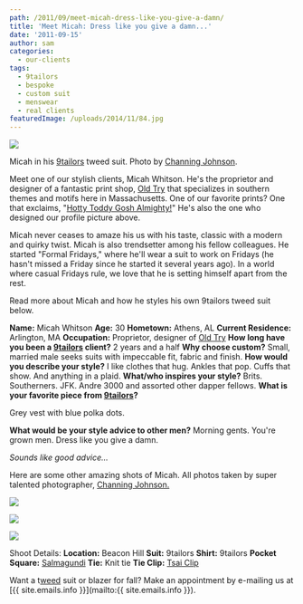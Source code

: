 ```yaml
---
path: /2011/09/meet-micah-dress-like-you-give-a-damn/
title: 'Meet Micah: Dress like you give a damn...'
date: '2011-09-15'
author: sam
categories:
  - our-clients
tags:
  - 9tailors
  - bespoke
  - custom suit
  - menswear
  - real clients
featuredImage: /uploads/2014/11/84.jpg
---
```

[![](http://1.bp.blogspot.com/-Rd1HDLOrAsM/TnJIjWsnsWI/AAAAAAAAKQ4/hdQfnkPmLPE/s1600/mwhitson_profilepic_1.jpg)](http://1.bp.blogspot.com/-Rd1HDLOrAsM/TnJIjWsnsWI/AAAAAAAAKQ4/hdQfnkPmLPE/s1600/mwhitson_profilepic_1.jpg)

Micah in his [9tailors](http://9tailors.com/) tweed suit. Photo by [Channing Johnson](http://www.channingjohnsonphoto.com/).

Meet one of our stylish clients, Micah Whitson. He's the proprietor and designer of a fantastic print shop, [Old Try](http://theoldtry.com/) that specializes in southern themes and motifs here in Massachusetts. One of our favorite prints? One that exclaims, "[Hotty Toddy Gosh Almighty!](http://theoldtry.com/product/oxford-cheer)" He's also the one who designed our profile picture above.

Micah never ceases to amaze his us with his taste, classic with a modern and quirky twist. Micah is also trendsetter among his fellow colleagues. He started "Formal Fridays," where he'll wear a suit to work on Fridays (he hasn't missed a Friday since he started it several years ago). In a world where casual Fridays rule, we love that he is setting himself apart from the rest.

Read more about Micah and how he styles his own 9tailors tweed suit below.

**Name:** Micah Whitson
**Age:** 30 
**Hometown:** Athens, AL 
**Current Residence:** Arlington, MA
**Occupation:** Proprietor, designer of [Old Try](http://theoldtry.com/)
**How long have you been a [9tailors](http://9tailors.com/) client?**
2 years and a half
**Why choose custom?**
Small, married male seeks suits with impeccable fit, fabric and finish. 
**How would you describe your style?** 
I like clothes that hug. Ankles that pop. Cuffs that show. And anything in a plaid. 
**What/who inspires your style?** 
Brits. Southerners. JFK. Andre 3000 and assorted other dapper fellows. 
**What is your favorite piece from [9tailors](http://9tailors.com/)?**

Grey vest with blue polka dots. 

**What would be your style advice to other men?**
Morning gents. You're grown men. Dress like you give a damn. 

_Sounds like good advice..._

Here are some other amazing shots of Micah. All photos taken by super talented photographer, [Channing Johnson.](http://www.channingjohnsonphoto.com/)

[![](http://4.bp.blogspot.com/-paJBD4G3s14/TnI2G3WtoNI/AAAAAAAAKQY/cfRmwQNqlU0/s400/20110907_9tailors_0334.jpg)](http://4.bp.blogspot.com/-paJBD4G3s14/TnI2G3WtoNI/AAAAAAAAKQY/cfRmwQNqlU0/s1600/20110907_9tailors_0334.jpg)

[![](http://2.bp.blogspot.com/-HD9edSOibL4/TnI2QVSnXEI/AAAAAAAAKQc/K5xcdKP3-U4/s400/20110907_9tailors_0374.jpg)](http://2.bp.blogspot.com/-HD9edSOibL4/TnI2QVSnXEI/AAAAAAAAKQc/K5xcdKP3-U4/s1600/20110907_9tailors_0374.jpg)

[![](http://2.bp.blogspot.com/-EQsL0qiLjZc/TnI2Rffs5HI/AAAAAAAAKQg/1UDIzzcnzp8/s400/20110907_9tailors_0365.jpg)](http://2.bp.blogspot.com/-EQsL0qiLjZc/TnI2Rffs5HI/AAAAAAAAKQg/1UDIzzcnzp8/s1600/20110907_9tailors_0365.jpg)

Shoot Details:
**Location:** Beacon Hill
**Suit:** 9tailors
**Shirt:** 9tailors 
**Pocket Square:** [Salmagundi](http://www.salmagundiboston.com/)
**Tie:** Knit tie
**Tie Clip:** [Tsai Clip](http://www.tsaiclip.com/)

Want a t[weed](http://2011/08/tweed-tweed-tweed.html) suit or blazer for fall? Make an appointment by e-mailing us at [{{ site.emails.info }}](mailto:{{ site.emails.info }}).